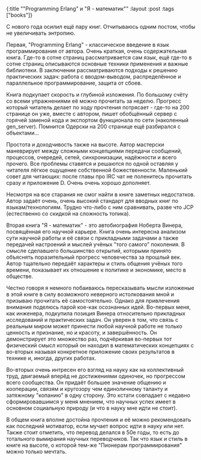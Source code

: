 {:title "\"Programming Erlang\" и \"Я - математик\""
 :layout :post
 :tags  ["books"]}

С нового года осилил ещё пару книг. Отчитываюсь одним постом, чтобы не увеличивать энтропию.

Первая, "Programming Erlang" - классическое введение в язык программирования от автора. Очень краткая, очень содержательная книга. Где-то в сотне страниц рассматривается сам язык, ещё где-то в сотне страниц описываются основные техники применения и важные библиотеки. В заключении рассматриваются подходы к решению практических задач: работа с вводом-выводом, распределённое и параллельное программирование, защита от сбоев.

Книга подкупает скорость и глубиной изложения. По большому счёту со всеми упражнениями её можно прочитать за неделю. Прогресс который читатель делает по ходу прочтения потрясает - где-то на 200 странице он уже, вместе с автором, пишет обобщённый сервер с горячей заменой кода и экспортом функционала по сети (наколенный gen_server). Помнится Одерски на 200 странице ещё разбирался с объектами...

Простота и доходчивость также на высоте. Автор мастерски маневрирует между сложными концепциями передачи сообщений, процессов, очередей, сетей, синхронизации, надёжности и всего прочего. Все проблемы ставятся и решаются по одной оставляя у читателя лёгкое ощущение собственной божественности. Маленький совет для читающих: после главы про IRC чат не поленитесь прочитать сразу и приложение D. Очень очень хорошо дополняет.

Несмотря на все старания не смог найти в книге заметных недостатков. Автор задаёт очень, очень высокий стандарт для вводных книг по языкам/технологиям. Трудно что-либо с ним сравнивать, разве что JCP (естественно со скидкой на сложность топика).

Вторая книга "Я - математик" - это автобиография Ноберта Винера, посвящённая его научной карьере. Книга очень интересна анализом сути научной работы и её связи с прикладными задачами а также передачей настроений и мыслей учёных "того самого" поколения. В смысле сделавшего большинство открытий, которыми принято объяснять поразительный прогресс человечества за прошлый век. Автор тщательно передаёт характеры и стиль общения учёных того времени, показывает их отношение к политике и экономике, место в обществе.

Честно говоря я немного побаиваюсь пересказывать мысли изложеные в этой книге в силу возможного неверного истолкования мной и призываю прочитать её самостоятельно. Однако для привлечения внимания поделюсь парой кое-как осознанных идей. Во-первых меня, как инженера, подкупила позиция Винера относительно прикладных исследований и практических задач. Он уверен в том, что связь с реальным миром может принести любой научной работе не только ценность и признание, но и красоту, и завершённость. Он демонстрирует это множество раз, подчёркивая во-первых тот физический смысл который он находил в математических концепциях с во-вторых называя конкретное приложение своих результатов в технике и, иногда, других работах.

Во-вторых очень интресен его взгляд на науку как на коллективный труд, двигаемый вперёд не достижениями одиночек, но прогрессом всего сообщества. Он придаёт большее значение общению и кооперации, связям и кругозору чем единоличному таланту и затяжному "копанию" в одну сторону. Это кстати совпадает с недавно сформировавшимся у меня мнением, что научных успех имеет в основном социальную природу (и что в науку мне идти не стоит).

В общем книга вполне достойна прочтения и её можно рекомендовать как последний мотиватор, если мучает вопрос идти в науку или нет. Также стоит отметить, что перевод делался в 50е годы,  то есть до тотального вымирания научных переводчиков. Так что язык и стиль в книге на высоте, о которой тем-же "Пионерам программирования" можно только мечтать.
